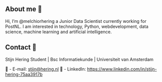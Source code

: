 ## About me 🙋
 Hi, I’m @melchiorhering a Junior Data Scientist currently working for PostNL. 
I am interested in technology, Python, webdevelopment, data science, machine learning and artificial intelligence.

## Contact 📝
Stijn Hering
Student | Bsc Informatiekunde | Universiteit van Amsterdam

📧 - E-mail: stijn@hering.nl 
🔗 - LinkedIn: https://www.linkedin.com/in/stijn-hering-75aa3917b

<!---
melchiorhering/melchiorhering is a ✨ special ✨ repository because its `README.md` (this file) appears on your GitHub profile.
You can click the Preview link to take a look at your changes.
--->
